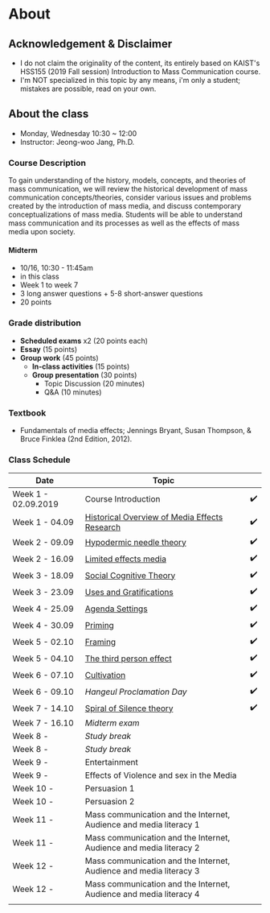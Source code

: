 # About 

## Acknowledgement & Disclaimer 

* I do not claim the originality of the content, its entirely based on KAIST's HSS155 (2019 Fall session) Introduction to Mass Communication course.  
* I'm NOT specialized in this topic by any means, i'm only a student; mistakes are possible, read on your own. 

## About the class

* Monday, Wednesday 10:30 ~ 12:00  
* Instructor: Jeong-woo Jang, Ph.D.

### Course Description

To gain understanding of the history, models, concepts, and theories of mass communication, we will review the historical development of mass communication concepts/theories, consider various issues and problems created by the introduction of mass media, and discuss contemporary conceptualizations of mass media. Students will be able to understand mass communication and its processes as well as the effects of mass media upon society.  

#### Midterm

- 10/16, 10:30 - 11:45am
- in this class
- Week 1 to week 7 
- 3 long answer questions + 5-8 short-answer questions
- 20 points



### Grade distribution

* **Scheduled exams** x2 (20 points each)
* **Essay** (15 points)
* **Group work** (45 points)
  * **In-class activities** (15 points)
  * **Group presentation** (30 points)
    * Topic Discussion (20 minutes)
    * Q&A (10 minutes) 

### Textbook

- Fundamentals of media effects; Jennings Bryant, Susan Thompson, & Bruce Finklea (2nd Edition, 2012).

### Class Schedule 

| Date                | Topic                                                        |      |
| ------------------- | ------------------------------------------------------------ | ---- |
| Week 1 - 02.09.2019 | Course Introduction                                          | ✔️    |
| Week 1 - 04.09      | [Historical Overview of Media Effects Research](1)           | ✔️    |
| Week 2 - 09.09      | [Hypodermic needle theory](2)                                | ✔️    |
| Week 2 - 16.09      | [Limited effects media](3)                                   | ✔️    |
| Week 3 - 18.09      | [Social Cognitive Theory](4)                                 | ✔️    |
| Week 3 - 23.09      | [Uses and Gratifications](5)                                 | ✔️    |
| Week 4 - 25.09      | [Agenda Settings](6)                                         | ✔️    |
| Week 4 - 30.09      | [Priming](7)                                                 | ✔️    |
| Week 5 - 02.10      | [Framing](8)                                                 | ✔️    |
| Week 5 - 04.10      | [The third person effect](9)                                 | ✔️    |
| Week 6 - 07.10      | [Cultivation](a1)                                            | ✔️    |
| Week 6 - 09.10      | *Hangeul Proclamation Day*                                   | ✔️    |
| Week 7 - 14.10      | [Spiral of Silence theory](a2)                               | ✔️    |
| Week 7 - 16.10      | *Midterm exam*                                               |      |
| Week 8 -            | *Study break*                                                |      |
| Week 8 -            | *Study break*                                                |      |
| Week 9 -            | Entertainment                                                |      |
| Week 9 -            | Effects of Violence and sex in the Media                     |      |
| Week 10 -           | Persuasion 1                                                 |      |
| Week 10 -           | Persuasion 2                                                 |      |
| Week 11 -           | Mass communication and the Internet, Audience and media literacy 1 |      |
| Week 11 -           | Mass communication and the Internet, Audience and media literacy 2 |      |
| Week 12 -           | Mass communication and the Internet, Audience and media literacy 3 |      |
| Week 12 -           | Mass communication and the Internet, Audience and media literacy 4 |      |
|                     |                                                              |      |

